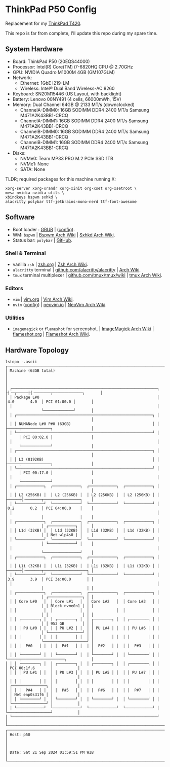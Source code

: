 # ThinkPad P50 Config

Replacement for my [ThinkPad T420](../t420).

This repo is far from complete, I'll update this repo during my spare time.

## System Hardware

- Board: ThinkPad P50 (20EQS44000)
- Processor: Intel(R) Core(TM) i7-6820HQ CPU @ 2.70GHz
- GPU: NVIDIA Quadro M1000M 4GB (GM107GLM)
- Network:
  - Ethernet: 1GbE I219-LM
  - Wireless: Intel® Dual Band Wireless-AC 8260
- Keyboard: SN20M15446 (US Layout, with backlight)
- Battery: Lenovo 00NY491 (4 cells, 66000mWh, 15V)
- Memory: Dual Channel 64GB @ 2133 MT/s (downclocked)
  - ChannelA-DIMM0: 16GB SODIMM DDR4 2400 MT/s Samsung M471A2K43BB1-CRCQ
  - ChannelA-DIMM1: 16GB SODIMM DDR4 2400 MT/s Samsung M471A2K43BB1-CRCQ
  - ChannelB-DIMM0: 16GB SODIMM DDR4 2400 MT/s Samsung M471A2K43BB1-CRCQ
  - ChannelB-DIMM1: 16GB SODIMM DDR4 2400 MT/s Samsung M471A2K43BB1-CRCQ
- Disks:
  - NVMe0: Team MP33 PRO M.2 PCIe SSD 1TB
  - NVMe1: None
  - SATA: None

TLDR; required packages for this machine running X:

```
xorg-server xorg-xrandr xorg-xinit org-xset org-xsetroot \
mesa nvidia nvidia-utils \
xbindkeys bspwm sxhkd \
alacritty polybar ttf-jetbrains-mono-nerd ttf-font-awesome
```

## Software

- Boot loader : [GRUB][grub_aw] | ([config][grub_cfg]).
- WM: `bspwm` | [Bspwm Arch Wiki][bspwm_aw] | [Sxhkd Arch Wiki][sxhkd_aw].
- Status bar: `polybar` | [GitHub][polybar_gh].

### Shell & Terminal

- vanilla `zsh` | [zsh.org](https://www.zsh.org/) | [Zsh Arch Wiki](https://wiki.archlinux.org/title/Zsh).
- `alacritty` terminal | [github.com/alacritty/alacritty](https://github.com/alacritty/alacritty) | [Arch Wiki](https://wiki.archlinux.org/title/Alacritty).
- `tmux` terminal multiplexer | [github.com/tmux/tmux/wiki](https://github.com/tmux/tmux/wiki) | [tmux Arch Wiki](https://wiki.archlinux.org/title/Tmux).

### Editors

- `vim` | [vim.org](https://www.vim.org/) | [Vim Arch Wiki](https://wiki.archlinux.org/title/Vim).
- `nvim` ([config](./home/ditatompel/.config/nvim)) | [neovim.io](https://neovim.io/) | [NeoVim Arch Wiki](https://wiki.archlinux.org/title/Neovim).

### Utilities

- `imagemagick` or `flameshot` for screenshot. | [ImageMagick Arch Wiki][imagemagick_aw] | [flameshot.org](https://flameshot.org/) | [Flameshot Arch Wiki](https://wiki.archlinux.org/title/Flameshot).

## Hardware Topology

```
lstopo -.ascii
┌───────────────────────────────────────────────────────────────────────────────────────────────────────────────┐
│ Machine (63GB total)                                                                                          │
│                                                                                                               │
│ ┌────────────────────────────────────────────────────────────────┐  ├┤╶─┬─────┼┤╶───────┬─────────────┐       │
│ │ Package L#0                                                    │      │4.0       4.0  │ PCI 01:00.0 │       │
│ │                                                                │      │               └─────────────┘       │
│ │ ┌────────────────────────────────────────────────────────────┐ │      │                                     │
│ │ │ NUMANode L#0 P#0 (63GB)                                    │ │      ├─────┬─────────────┐                 │
│ │ └────────────────────────────────────────────────────────────┘ │      │     │ PCI 00:02.0 │                 │
│ │                                                                │      │     └─────────────┘                 │
│ │ ┌────────────────────────────────────────────────────────────┐ │      │                                     │
│ │ │ L3 (8192KB)                                                │ │      ├─────┬─────────────┐                 │
│ │ └────────────────────────────────────────────────────────────┘ │      │     │ PCI 00:17.0 │                 │
│ │                                                                │      │     └─────────────┘                 │
│ │ ┌────────────┐  ┌────────────┐  ┌────────────┐  ┌────────────┐ │      │                                     │
│ │ │ L2 (256KB) │  │ L2 (256KB) │  │ L2 (256KB) │  │ L2 (256KB) │ │      ├─────┼┤╶───────┬────────────────┐    │
│ │ └────────────┘  └────────────┘  └────────────┘  └────────────┘ │      │0.2       0.2  │ PCI 04:00.0    │    │
│ │                                                                │      │               │                │    │
│ │ ┌────────────┐  ┌────────────┐  ┌────────────┐  ┌────────────┐ │      │               │ ┌────────────┐ │    │
│ │ │ L1d (32KB) │  │ L1d (32KB) │  │ L1d (32KB) │  │ L1d (32KB) │ │      │               │ │ Net wlp4s0 │ │    │
│ │ └────────────┘  └────────────┘  └────────────┘  └────────────┘ │      │               │ └────────────┘ │    │
│ │                                                                │      │               └────────────────┘    │
│ │ ┌────────────┐  ┌────────────┐  ┌────────────┐  ┌────────────┐ │      │                                     │
│ │ │ L1i (32KB) │  │ L1i (32KB) │  │ L1i (32KB) │  │ L1i (32KB) │ │      ├─────┼┤╶───────┬───────────────────┐ │
│ │ └────────────┘  └────────────┘  └────────────┘  └────────────┘ │      │3.9       3.9  │ PCI 3e:00.0       │ │
│ │                                                                │      │               │                   │ │
│ │ ┌────────────┐  ┌────────────┐  ┌────────────┐  ┌────────────┐ │      │               │ ┌───────────────┐ │ │
│ │ │ Core L#0   │  │ Core L#1   │  │ Core L#2   │  │ Core L#3   │ │      │               │ │ Block nvme0n1 │ │ │
│ │ │            │  │            │  │            │  │            │ │      │               │ │               │ │ │
│ │ │ ┌────────┐ │  │ ┌────────┐ │  │ ┌────────┐ │  │ ┌────────┐ │ │      │               │ │ 953 GB        │ │ │
│ │ │ │ PU L#0 │ │  │ │ PU L#2 │ │  │ │ PU L#4 │ │  │ │ PU L#6 │ │ │      │               │ └───────────────┘ │ │
│ │ │ │        │ │  │ │        │ │  │ │        │ │  │ │        │ │ │      │               └───────────────────┘ │
│ │ │ │  P#0   │ │  │ │  P#1   │ │  │ │  P#2   │ │  │ │  P#3   │ │ │      │                                     │
│ │ │ └────────┘ │  │ └────────┘ │  │ └────────┘ │  │ └────────┘ │ │      └─────┬───────────────────┐           │
│ │ │ ┌────────┐ │  │ ┌────────┐ │  │ ┌────────┐ │  │ ┌────────┐ │ │            │ PCI 00:1f.6       │           │
│ │ │ │ PU L#1 │ │  │ │ PU L#3 │ │  │ │ PU L#5 │ │  │ │ PU L#7 │ │ │            │                   │           │
│ │ │ │        │ │  │ │        │ │  │ │        │ │  │ │        │ │ │            │ ┌───────────────┐ │           │
│ │ │ │  P#4   │ │  │ │  P#5   │ │  │ │  P#6   │ │  │ │  P#7   │ │ │            │ │ Net enp0s31f6 │ │           │
│ │ │ └────────┘ │  │ └────────┘ │  │ └────────┘ │  │ └────────┘ │ │            │ └───────────────┘ │           │
│ │ └────────────┘  └────────────┘  └────────────┘  └────────────┘ │            └───────────────────┘           │
│ └────────────────────────────────────────────────────────────────┘                                            │
└───────────────────────────────────────────────────────────────────────────────────────────────────────────────┘
┌───────────────────────────────────────────────────────────────────────────────────────────────────────────────┐
│ Host: p50                                                                                                     │
│                                                                                                               │
│ Date: Sat 21 Sep 2024 01:59:51 PM WIB                                                                         │
└───────────────────────────────────────────────────────────────────────────────────────────────────────────────┘
```

[grub_aw]: https://wiki.archlinux.org/title/GRUB "GRUB Arch Wiki"
[grub_cfg]: ./etc/default/grub "GRUB configuration file"
[bspwm_aw]: https://wiki.archlinux.org/title/Bspwm "Bspwm Arch Wiki"
[sxhkd_aw]: https://wiki.archlinux.org/title/Sxhkd "Sxhkd Arch Wiki"
[polybar_gh]: https://github.com/polybar/polybar "Polybar GitHub"
[imagemagick_aw]: https://wiki.archlinux.org/title/ImageMagick "ImageMagick Arch Wiki"
